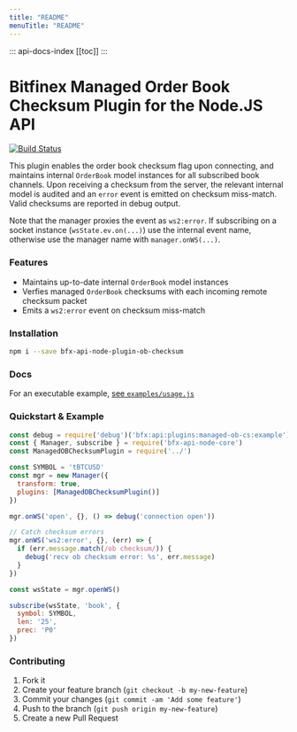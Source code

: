```yaml
---
title: "README"
menuTitle: "README"
---
```

::: api-docs-index
[[toc]]
:::
# Bitfinex Managed Order Book Checksum Plugin for the Node.JS API

[![Build Status](https://travis-ci.org/bitfinexcom/bfx-api-node-plugin-ob-cs.svg?branch=master)](https://travis-ci.org/bitfinexcom/bfx-api-node-plugin-ob-cs)

This plugin enables the order book checksum flag upon connecting, and maintains internal `OrderBook` model instances for all subscribed book channels. Upon receiving a checksum from the server, the relevant internal model is audited and an `error` event is emitted on checksum miss-match. Valid checksums are reported in debug output.

Note that the manager proxies the event as `ws2:error`. If subscribing on a socket instance (`wsState.ev.on(...)`) use the internal event name, otherwise use the manager name with `manager.onWS(...)`.

### Features

* Maintains up-to-date internal `OrderBook` model instances
* Verfies managed `OrderBook` checksums with each incoming remote checksum packet
* Emits a `ws2:error` event on checksum miss-match

### Installation

```bash
npm i --save bfx-api-node-plugin-ob-checksum
```

### Docs

For an executable example, [see `examples/usage.js`](/examples/usage.js)

### Quickstart & Example

```js
const debug = require('debug')('bfx:api:plugins:managed-ob-cs:example')
const { Manager, subscribe } = require('bfx-api-node-core')
const ManagedOBChecksumPlugin = require('../')

const SYMBOL = 'tBTCUSD'
const mgr = new Manager({
  transform: true,
  plugins: [ManagedOBChecksumPlugin()]
})

mgr.onWS('open', {}, () => debug('connection open'))

// Catch checksum errors
mgr.onWS('ws2:error', {}, (err) => {
  if (err.message.match(/ob checksum/)) {
    debug('recv ob checksum error: %s', err.message)
  }
})

const wsState = mgr.openWS()

subscribe(wsState, 'book', {
  symbol: SYMBOL,
  len: '25',
  prec: 'P0'
})
```

### Contributing

1. Fork it
2. Create your feature branch (`git checkout -b my-new-feature`)
3. Commit your changes (`git commit -am 'Add some feature'`)
4. Push to the branch (`git push origin my-new-feature`)
5. Create a new Pull Request
